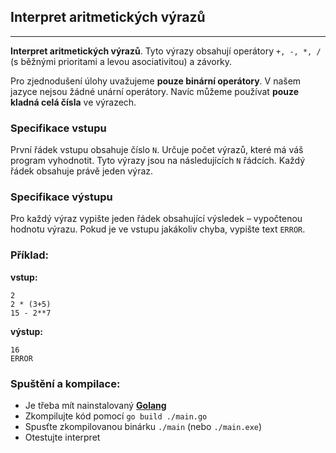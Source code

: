 ## Interpret aritmetických výrazů

---

**Interpret aritmetických výrazů**. Tyto výrazy obsahují operátory `+, -, *, /` (s běžnými prioritami a levou asociativitou) a závorky.

Pro zjednodušení úlohy uvažujeme **pouze binární operátory**. V našem jazyce nejsou žádné unární operátory. Navíc můžeme používat **pouze kladná celá čísla** ve výrazech.

### Specifikace vstupu

První řádek vstupu obsahuje číslo `N`. Určuje počet výrazů, které má váš program vyhodnotit. Tyto výrazy jsou na následujících `N` řádcích. Každý řádek obsahuje právě jeden výraz.

### Specifikace výstupu

Pro každý výraz vypište jeden řádek obsahující výsledek – vypočtenou hodnotu výrazu. Pokud je ve vstupu jakákoliv chyba, vypište text `ERROR`.

### Příklad:

**vstup:**

```
2
2 * (3+5)
15 - 2**7
```

**výstup:**

```
16
ERROR
```

### Spuštění a kompilace:

-   Je třeba mít nainstalovaný **[Golang](https://go.dev/)**
-   Zkompilujte kód pomocí `go build ./main.go`
-   Spusťte zkompilovanou binárku `./main` (nebo `./main.exe`)
-   Otestujte interpret

